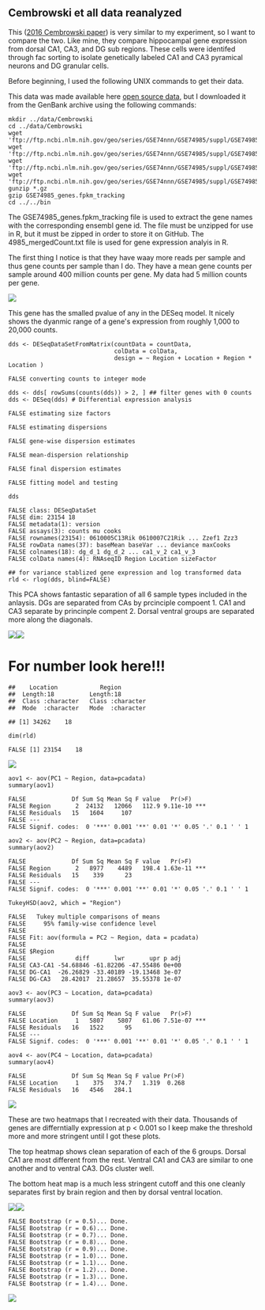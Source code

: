 Cembrowski et all data reanalyzed
---------------------------------

This ([2016 Cembrowski
paper](https://elifesciences.org/content/5/e14997#fig1s30)) is very
similar to my experiment, so I want to compare the two. Like mine, they
compare hippocampal gene expression from dorsal CA1, CA3, and DG sub
regions. These cells were identifed through fac sorting to isolate
genetically labeled CA1 and CA3 pyramical neurons and DG granular cells.

Before beginning, I used the following UNIX commands to get their data.

This data was made available here [open source
data](https://www.janelia.org/lab/spruston-lab/resources/source-data-simulation-code-other-resources),
but I downloaded it from the GenBank archive using the following
commands:

    mkdir ../data/Cembrowski
    cd ../data/Cembrowski
    wget 'ftp://ftp.ncbi.nlm.nih.gov/geo/series/GSE74nnn/GSE74985/suppl/GSE74985_gene_exp.diff.gz'
    wget 'ftp://ftp.ncbi.nlm.nih.gov/geo/series/GSE74nnn/GSE74985/suppl/GSE74985_genes.fpkm_tracking.gz'
    wget 'ftp://ftp.ncbi.nlm.nih.gov/geo/series/GSE74nnn/GSE74985/suppl/GSE74985_genes.read_group_tracking.txt.gz'
    wget 'ftp://ftp.ncbi.nlm.nih.gov/geo/series/GSE74nnn/GSE74985/suppl/GSE74985_mergedCount.txt.gz'
    gunzip *.gz
    gzip GSE74985_genes.fpkm_tracking
    cd ../../bin

The GSE74985\_genes.fpkm\_tracking file is used to extract the gene
names with the corresponding ensembl gene id. The file must be unzipped
for use in R, but it must be zipped in order to store it on GitHub. The
4985\_mergedCount.txt file is used for gene expression analyis in R.

The first thing I notice is that they have waay more reads per sample
and thus gene counts per sample than I do. They have a mean gene counts
per sample around 400 million counts per gene. My data had 5 million
counts per gene.

![](../figures/04_Cembrowski/edgeR-1.png)

This gene has the smalled pvalue of any in the DESeq model. It nicely
shows the dyanmic range of a gene's expression from roughly 1,000 to
20,000 counts.

    dds <- DESeqDataSetFromMatrix(countData = countData,
                                  colData = colData,
                                  design = ~ Region + Location + Region * Location )

    FALSE converting counts to integer mode

    dds <- dds[ rowSums(counts(dds)) > 2, ] ## filter genes with 0 counts
    dds <- DESeq(dds) # Differential expression analysis

    FALSE estimating size factors

    FALSE estimating dispersions

    FALSE gene-wise dispersion estimates

    FALSE mean-dispersion relationship

    FALSE final dispersion estimates

    FALSE fitting model and testing

    dds

    FALSE class: DESeqDataSet 
    FALSE dim: 23154 18 
    FALSE metadata(1): version
    FALSE assays(3): counts mu cooks
    FALSE rownames(23154): 0610005C13Rik 0610007C21Rik ... Zzef1 Zzz3
    FALSE rowData names(37): baseMean baseVar ... deviance maxCooks
    FALSE colnames(18): dg_d_1 dg_d_2 ... ca1_v_2 ca1_v_3
    FALSE colData names(4): RNAseqID Region Location sizeFactor

    ## for variance stablized gene expression and log transformed data
    rld <- rlog(dds, blind=FALSE)

This PCA shows fantastic separation of all 6 sample types included in
the anlaysis. DGs are separated from CAs by prcinciple compoent 1. CA1
and CA3 separate by princinple compent 2. Dorsal ventral groups are
separated more along the diagonals.

![](../figures/04_Cembrowski/PCA-1.png)![](../figures/04_Cembrowski/PCA-2.png)

For number look here!!!
=======================

    ##    Location            Region         
    ##  Length:18          Length:18         
    ##  Class :character   Class :character  
    ##  Mode  :character   Mode  :character

    ## [1] 34262    18

    dim(rld)

    FALSE [1] 23154    18

![](../figures/04_Cembrowski/PCA21-1.png)

    aov1 <- aov(PC1 ~ Region, data=pcadata)
    summary(aov1) 

    FALSE             Df Sum Sq Mean Sq F value   Pr(>F)    
    FALSE Region       2  24132   12066   112.9 9.11e-10 ***
    FALSE Residuals   15   1604     107                     
    FALSE ---
    FALSE Signif. codes:  0 '***' 0.001 '**' 0.01 '*' 0.05 '.' 0.1 ' ' 1

    aov2 <- aov(PC2 ~ Region, data=pcadata)
    summary(aov2) 

    FALSE             Df Sum Sq Mean Sq F value   Pr(>F)    
    FALSE Region       2   8977    4489   198.4 1.63e-11 ***
    FALSE Residuals   15    339      23                     
    FALSE ---
    FALSE Signif. codes:  0 '***' 0.001 '**' 0.01 '*' 0.05 '.' 0.1 ' ' 1

    TukeyHSD(aov2, which = "Region") 

    FALSE   Tukey multiple comparisons of means
    FALSE     95% family-wise confidence level
    FALSE 
    FALSE Fit: aov(formula = PC2 ~ Region, data = pcadata)
    FALSE 
    FALSE $Region
    FALSE              diff       lwr       upr p adj
    FALSE CA3-CA1 -54.68846 -61.82206 -47.55486 0e+00
    FALSE DG-CA1  -26.26829 -33.40189 -19.13468 3e-07
    FALSE DG-CA3   28.42017  21.28657  35.55378 1e-07

    aov3 <- aov(PC3 ~ Location, data=pcadata)
    summary(aov3) 

    FALSE             Df Sum Sq Mean Sq F value   Pr(>F)    
    FALSE Location     1   5807    5807   61.06 7.51e-07 ***
    FALSE Residuals   16   1522      95                     
    FALSE ---
    FALSE Signif. codes:  0 '***' 0.001 '**' 0.01 '*' 0.05 '.' 0.1 ' ' 1

    aov4 <- aov(PC4 ~ Location, data=pcadata)
    summary(aov4) 

    FALSE             Df Sum Sq Mean Sq F value Pr(>F)
    FALSE Location     1    375   374.7   1.319  0.268
    FALSE Residuals   16   4546   284.1

![](../figures/04_Cembrowski/VennDiagram-1.png)

These are two heatmaps that I recreated with their data. Thousands of
genes are differntially expression at p &lt; 0.001 so I keep make the
threshold more and more stringent until I got these plots.

The top heatmap shows clean separation of each of the 6 groups. Dorsal
CA1 are most different from the rest. Ventral CA1 and CA3 are similar to
one another and to ventral CA3. DGs cluster well.

The bottom heat map is a much less stringent cutoff and this one cleanly
separates first by brain region and then by dorsal ventral location.

![](../figures/04_Cembrowski/HeatmapPadj-1.png)![](../figures/04_Cembrowski/HeatmapPadj-2.png)

    FALSE Bootstrap (r = 0.5)... Done.
    FALSE Bootstrap (r = 0.6)... Done.
    FALSE Bootstrap (r = 0.7)... Done.
    FALSE Bootstrap (r = 0.8)... Done.
    FALSE Bootstrap (r = 0.9)... Done.
    FALSE Bootstrap (r = 1.0)... Done.
    FALSE Bootstrap (r = 1.1)... Done.
    FALSE Bootstrap (r = 1.2)... Done.
    FALSE Bootstrap (r = 1.3)... Done.
    FALSE Bootstrap (r = 1.4)... Done.

![](../figures/04_Cembrowski/pvclust-1.png)
